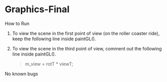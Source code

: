 # Graphics-Final

How to Run
1. To view the scene in the first point of view (on the roller coaster ride), keep the following line inside paintGL().
2. To view the scene in the third point of view, comment out the following line inside paintGL().

    > m_view = rotT * viewT;

No known bugs
